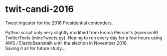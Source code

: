 # twit-candi-2016
Tweet ingestor for the 2016 Presidential contenders.

Python script only very slightly modified from Emma Pierson's (epierson9) TwitterTools (mineTweets.py).
Hoping to run every day for a few hours using AWS / ElasticBeanstalk until the election in November 2016.  
Saving it all for future study....

